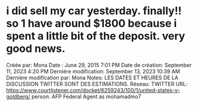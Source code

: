 # i did sell my car yesterday. finally!! so 1 have around $1800 because i spent a little bit of the deposit. very good news.

Créée par: Mona
Date : June 29, 2015 7:01 PM
Date de création: September 11, 2023 4:20 PM
Dernière modification: September 13, 2023 10:39 AM
Dernière modification par: Mona
Notes: LES DATES ET HEURES DE LA DISCUSSION TWITTER SONT DES ESTIMATIONS.
Réseau: TWITTER
URL: https://www.courtlistener.com/docket/6259243/100/1/united-states-v-goldberg/
person: AFP Federal Agent as mohamadmo7